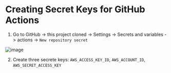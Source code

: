 # Creating Secret Keys for GitHub Actions 

1. Go to GitHub -> this project cloned -> Settings -> Secrets and variables -> actions -> `New repository secret`

![image](https://github.com/mathewsrc/GenerativeAI-Questions-and-Answers-app-with-Bedrock-Langchain-and-FastAPI/assets/94936606/1c4fe6cc-1f71-4476-b7c9-23e2e24b3670)

2. Create three secrete keys: `AWS_ACCESS_KEY_ID`, `AWS_ACCOUNT_ID`, `AWS_SECRET_ACCESS_KEY`
